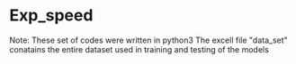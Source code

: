# Exp_speed
Note: These set of codes were written in python3
The excell file "data_set" conatains the entire dataset used in training and testing of the models
